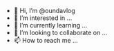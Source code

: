 - 👋 Hi, I’m @oundavlog
- 👀 I’m interested in ...
- 🌱 I’m currently learning ...
- 💞️ I’m looking to collaborate on ...
- 📫 How to reach me ...

<!---
oundavlog/oundavlog is a ✨ special ✨ repository because its `README.md` (this file) appears on your GitHub profile.
You can click the Preview link to take a look at your changes.
--->
